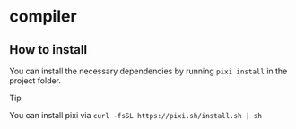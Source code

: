 # compiler

## How to install
You can install the necessary dependencies by running `pixi install` in the project folder.

> [!TIP]  
> You can install pixi via `curl -fsSL https://pixi.sh/install.sh | sh`
